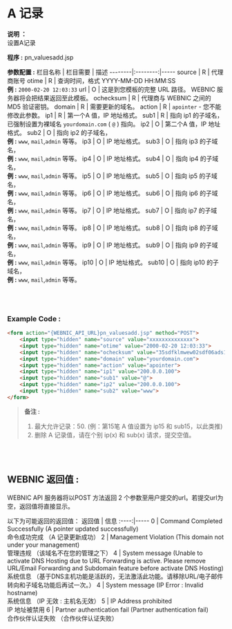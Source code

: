 # A 记录

**说明 ：** <br>
设置A记录

**程序 :** pn_valuesadd.jsp

**参数配置 :**
栏目名称 | 栏目需要 | 描述
--------|:--------:|-----
source | R | 代理商账号
otime | R | 查询时间，格式 YYYY-MM-DD HH:MM:SS <br> **例 :** `2000-02-20 12:03:33`
url | O | 这是到您模板的完整 URL 路径。 WEBNIC 服务器将会把结果返回至此模板。
ochecksum | R | 代理商与 WEBNIC 之间的 MD5 验证密钥。
domain | R | 需要更新的域名。
action | R | `apointer` - 您不能修改此参数。
ip1 | R | 第一个A 值，IP 地址格式。
sub1 | R | 指向 ip1 的子域名，已强制设置为裸域名 `yourdomain.com` ( `@` ) 指向。
ip2 | O | 第二个A 值，IP 地址格式。
sub2 | O | 指向 ip2 的子域名， <br> **例 :** `www`, `mail`,`admin` 等等。
ip3 | O | IP 地址格式。
sub3 | O | 指向 ip3 的子域名， <br> **例 :** `www`, `mail`,`admin` 等等。
ip4 | O | IP 地址格式。
sub4 | O | 指向 ip4 的子域名， <br> **例 :** `www`, `mail`,`admin` 等等。
ip5 | O | IP 地址格式。
sub5 | O | 指向 ip5 的子域名， <br> **例 :** `www`, `mail`,`admin` 等等。
ip6 | O | IP 地址格式。
sub6 | O | 指向 ip6 的子域名， <br> **例 :**  `www`, `mail`,`admin` 等等。
ip7 | O | IP 地址格式。
sub7 | O | 指向 ip7 的子域名， <br> **例 :** `www`, `mail`,`admin` 等等。
ip8 | O | IP 地址格式。
sub8 | O | 指向 ip8 的子域名， <br> **例 :** `www`, `mail`,`admin` 等等。
ip9 | O | IP 地址格式。
sub9 | O | 指向 ip9 的子域名， <br> **例 :** `www`, `mail`,`admin` 等等。
ip10 | O | IP 地址格式。
sub10 | O | 指向 ip10 的子域名， <br> **例 :** `www`, `mail`,`admin` 等等。

<br><br>

### Example Code :

```HTML
<form action="{WEBNIC_API_URL}pn_valuesadd.jsp" method="POST"> 
    <input type="hidden" name="source" value="xxxxxxxxxxxxxx"> 
    <input type="hidden" name="otime" value="2000-02-20 12:03:33"> 
    <input type="hidden" name="ochecksum" value="35sdfklmwew02sdf06ads1asd3"> 
    <input type="hidden" name="domain" value="yourdomain.com">
    <input type="hidden" name="action" value="apointer">
    <input type="hidden" name="ip1" value="200.0.0.100">
    <input type="hidden" name="sub1" value="@">
    <input type="hidden" name="ip2" value="200.0.0.100">
    <input type="hidden" name="sub2" value="www">
</form>
```
>**备注 :** <br> 
>1. 最大允许记录：50.  (例：第15笔 A 值设置为 ip15 和 sub15，以此类推)
>2. 删除 A 记录值，请在个别 ip(x) 和 sub(x) 请求，提交空值。

<br>
<br>

WEBNIC 返回值 :
-----
WEBNIC API 服务器将以POST 方法返回 2 个参数至用户提交的url。若提交url为空，返回值将直接显示。

以下为可能返回的返回值：
返回值 | 信息
:----:|-----
0 | Command Completed Successfully (A pointer updated successfully) <br> 命令成功完成 （A 记录更新成功）
2 | Management Violation (This domain not under your management) <br> 管理违规 （该域名不在您的管理之下）
4 | System message (Unable to activate DNS Hosting due to URL Forwarding is active. Please remove URL/Email Forwarding and Subdomain feature before activate DNS Hosting) <br> 系统信息 （基于DNS主机功能是活跃的，无法激活此功能。请移除URL/电子邮件转向和子域名功能后再试一次。）
4 | System message (IP Error : Invalid hostname) <br> 系统信息 （IP 无效 : 主机名无效）
5 | IP Address prohibited <br> IP 地址被禁用
6 | Partner authentication fail (Partner authentication fail) <br> 合作伙伴认证失败 （合作伙伴认证失败）
